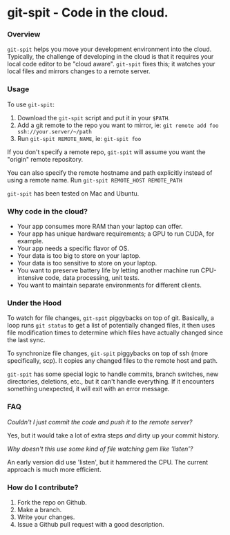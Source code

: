 # git-spit - Code in the cloud.

### Overview

`git-spit` helps you move your development environment into the
cloud. Typically, the challenge of developing in the cloud is that it
requires your local code editor to be "cloud aware". `git-spit` fixes
this; it watches your local files and mirrors changes to a remote
server.

### Usage

To use `git-spit`:

1. Download the `git-spit` script and put it in your `$PATH`.
2. Add a git remote to the repo you want to mirror, ie: `git remote add foo ssh://your.server/~/path`
3. Run `git-spit REMOTE_NAME`, ie: `git-spit foo`

If you don't specify a remote repo, `git-spit` will assume you want
the "origin" remote repository.

You can also specify the remote hostname and path explicitly instead
of using a remote name. Run `git-spit REMOTE_HOST REMOTE_PATH`

`git-spit` has been tested on Mac and Ubuntu.

### Why code in the cloud?

+ Your app consumes more RAM than your laptop can offer.
+ Your app has unique hardware requirements; a GPU to run CUDA, for example.
+ Your app needs a specific flavor of OS.
+ Your data is too big to store on your laptop.
+ Your data is too sensitive to store on your laptop.
+ You want to preserve battery life by letting another machine run CPU-intensive code, data processing, unit tests.
+ You want to maintain separate environments for different clients.

### Under the Hood

To watch for file changes, `git-spit` piggybacks on top of
git. Basically, a loop runs `git status` to get a list of potentially
changed files, it then uses file modification times to determine which
files have actually changed since the last sync.

To synchronize file changes, `git-spit` piggybacks on top of ssh (more
specifically, scp). It copies any changed files to the remote host and
path.

`git-spit` has some special logic to handle commits, branch switches,
new directories, deletions, etc., but it can't handle everything. If
it encounters something unexpected, it will exit with an error
message.


### FAQ

*Couldn't I just commit the code and push it to the remote server?*

Yes, but it would take a lot of extra steps *and* dirty up your commit history.

*Why doesn't this use some kind of file watching gem like 'listen'?*

An early version did use 'listen', but it hammered the CPU. The
current approach is much more efficient.


### How do I contribute?

1. Fork the repo on Github.
2. Make a branch.
3. Write your changes.
4. Issue a Github pull request with a good description.
